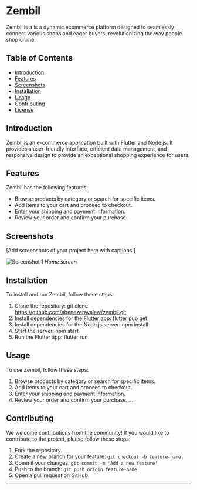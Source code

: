 # Zembil

Zembil is a is a dynamic ecommerce platform designed to seamlessly connect various shops and eager buyers, revolutionizing the way people shop online.

## Table of Contents

- [Introduction](#introduction)
- [Features](#features)
- [Screenshots](#screenshots)
- [Installation](#installation)
- [Usage](#usage)
- [Contributing](#contributing)
- [License](#license)

## Introduction

Zembil is an e-commerce application built with Flutter and Node.js. It provides a user-friendly interface, efficient data management, and responsive design to provide an exceptional shopping experience for users.

## Features

Zembil has the following features:

- Browse products by category or search for specific items.
- Add items to your cart and proceed to checkout.
- Enter your shipping and payment information.
- Review your order and confirm your purchase.

## Screenshots

[Add screenshots of your project here with captions.]

![Screenshot 1](screenshots/screenshot1.png)
_Home screen_

## Installation

To install and run Zembil, follow these steps:

1. Clone the repository: git clone https://github.com/abenezerayalew/zembil.git
2. Install dependencies for the Flutter app: flutter pub get
3. Install dependencies for the Node.js server: npm install
4. Start the server: npm start
5. Run the Flutter app: flutter run

## Usage

To use Zembil, follow these steps:

1. Browse products by category or search for specific items.
2. Add items to your cart and proceed to checkout.
3. Enter your shipping and payment information.
4. Review your order and confirm your purchase.
   ...

## Contributing

We welcome contributions from the community! If you would like to contribute to the project, please follow these steps:

1. Fork the repository.
2. Create a new branch for your feature: `git checkout -b feature-name`
3. Commit your changes: `git commit -m 'Add a new feature'`
4. Push to the branch: `git push origin feature-name`
5. Open a pull request on GitHub.

---
